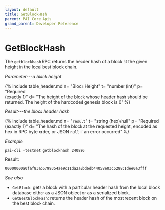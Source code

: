 ```yaml
---
layout: default
title: GetBlockHash
parent: PAI Core Apis
grand_parent: Developer Reference
---
```


GetBlockHash
========================

The `getblockhash` RPC returns the header hash of a block at the given height in the local best block chain.

*Parameter---a block height*

{% include table_header.md
  n= "Block Height"
  t= "number (int)"
  p= "Required<br>(exactly 1)"
  d= "The height of the block whose header hash should be returned.  The height of the hardcoded genesis block is 0"
%}

*Result---the block header hash*

{% include table_header.md
  n= "`result`"
  t= "string (hex)/null"
  p= "Required<br>(exactly 1)"
  d= "The hash of the block at the requested height, encoded as hex in RPC byte order, or JSON `null` if an error occurred"
%}

*Example*

```
pai-cli -testnet getblockhash 240886
```

Result:

```
00000000a0faf83ab5799354ae9c11da2a2bd6db44058e03c528851dee0a3fff
```

*See also*

* `GetBlock`: gets a block with a particular header hash from the local block database either as a JSON object or as a serialized block.
* `GetBestBlockHash`: returns the header hash of the most recent block on the best block chain.
